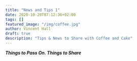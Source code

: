 ```yaml
---
title: "News and Tips 1"
date: 2020-10-20T07:12:36+02:00
tags: []
featured_image: "/img/coffee.jpg"
author: Vincent Hall
draft: true
description: "Tips & News to Share with Coffee and Cake"
---
```

***Things to Pass On.  Things to Share***
